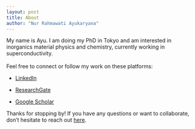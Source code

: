 ```yaml
---
layout: post
title: About
author: "Nur Rahmawati Ayukaryana"
---
```


My name is Ayu.
I am doing my PhD in Tokyo and am interested in inorganics material physics and chemistry, currently working in superconductivity.
<br>
<br>
Feel free to connect or follow my work on these platforms:

- [LinkedIn](https://www.linkedin.com/in/ayukaryana/)  

- [ResearchGate](https://www.researchgate.net/profile/Nur-Ayukaryana/)  

- [Google Scholar](https://scholar.google.com/citations?user=Zq8uPIEAAAAJ&hl=en)  


Thanks for stopping by! If you have any questions or want to collaborate, don’t hesitate to reach out [here](mailto:hey.ayukaryana@gmail.com).
